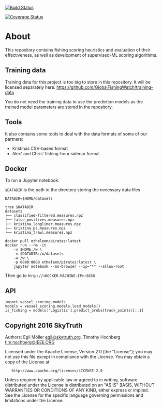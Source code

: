 [![Build Status](https://travis-ci.org/GlobalFishingWatch/vessel-scoring.svg?branch=master)](https://travis-ci.org/GlobalFishingWatch/vessel-scoring)

[![Coverage Status](https://coveralls.io/repos/github/GlobalFishingWatch/vessel-scoring/badge.svg?branch=master)](https://coveralls.io/github/GlobalFishingWatch/vessel-scoring?branch=master)

# About
This repository contains fishing scoring heuristics and evaluation of their effectiveness,
as well as development of supervised-ML scoring algorithms.

## Training data
Training data for this project is too big to store in this repository. It will be licensed separately here:
https://github.com/GlobalFishingWatch/training-data

You do not need the training data to use the prediction models as the trained model parameters are stored in the repository.

## Tools
It also contains some tools to deal with the data formats of some of our partners:

* Kristinas CSV-based format
* Alex' and Chris' fishing-hour sidecar format

## Docker

To run a Jupyter notebook:

`$DATADIR` is the path to the directory storing the necessary data files

```
DATADIR=$HOME/datasets

tree $DATADIR
datasets
├── classified-filtered.measures.npz
├── false_positives.measures.npz
├── kristina_longliner.measures.npz
├── kristina_ps.measures.npz
└── kristina_trawl.measures.npz

docker pull etheleon/pirates:latest
docker run --rm -it
    -v $HOME:/w \
    -v $DATADIR:/w/datasets
    -w /w \
    -p 8888:8888 etheleon/pirates:latest \
    jupyter notebook --no-browser --ip="*" --allow-root
```

Then go to `http://<DOCKER-MACHINE-IP>:8888`

## API

    import vessel_scoring.models
    models = vessel_scoring.models.load_models()
    is_fishing = models['Logistic'].predict_proba(track_points)[:,1]

## Copyright 2016 SkyTruth
Authors: Egil Möller <egil@skytruth.org>, Timothy Hochberg <tim.hochberg@IEEE.ORG>

Licensed under the Apache License, Version 2.0 (the "License");
you may not use this file except in compliance with the License.
You may obtain a copy of the License at

       http://www.apache.org/licenses/LICENSE-2.0

Unless required by applicable law or agreed to in writing, software
distributed under the License is distributed on an "AS IS" BASIS,
WITHOUT WARRANTIES OR CONDITIONS OF ANY KIND, either express or implied.
See the License for the specific language governing permissions and
limitations under the License.
